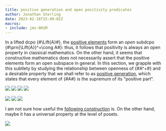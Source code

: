 ```yaml
---
title: positive generation and open positivity predicates
author: Jonathan Sterling
date: 2023-02-16T15:49:02Z
macros: 
- include: jms-001M
---
```


In a lifted dcpo {#\Lift{A}#}, the [positive elements](jms-001P) form an *open* subdcpo {#\prn{\Lift{A}}^+\cong A#}: thus, it follows that positivity is always an open property in classical mathematics. On the other hand, it seems that constructive mathematics does not necessarily assert that the positive elements form an open subspace in general. In this section, we grapple with this subtlety by studying the relationship between openness of {#A^+#} and a desirable property that we shall refer to as [positive generation](jms-0023), which states that every element of {#A#} is the supremum of its "positive part".

![](jms-0022)
![](jms-002F)
![](jms-0023)
![](jms-0027)

![](jms-0025)
![](jms-0024)
![](jms-0026)

I am not sure how useful the [following construction](jms-002G) is. On the other hand, maybe it has a universal property at the level of posets.

![](jms-002G)
